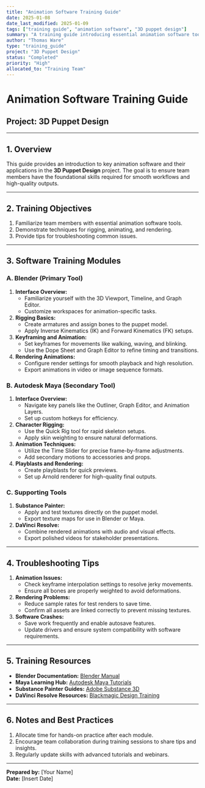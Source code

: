 ```yaml
---
title: "Animation Software Training Guide"
date: 2025-01-08
date_last_modified: 2025-01-09
tags: ["training guide", "animation software", "3D puppet design"]
summary: "A training guide introducing essential animation software tools for the 3D Puppet Design project, covering rigging, animating, and rendering workflows."
author: "Thomas Ware"
type: "training_guide"
project: "3D Puppet Design"
status: "Completed"
priority: "High"
allocated_to: "Training Team"
---
```

# **Animation Software Training Guide**

## **Project:** 3D Puppet Design

---

## **1. Overview**
This guide provides an introduction to key animation software and their applications in the **3D Puppet Design** project. The goal is to ensure team members have the foundational skills required for smooth workflows and high-quality outputs.

---

## **2. Training Objectives**
1. Familiarize team members with essential animation software tools.
2. Demonstrate techniques for rigging, animating, and rendering.
3. Provide tips for troubleshooting common issues.

---

## **3. Software Training Modules**

### **A. Blender (Primary Tool)**
1. **Interface Overview:**
   - Familiarize yourself with the 3D Viewport, Timeline, and Graph Editor.
   - Customize workspaces for animation-specific tasks.
2. **Rigging Basics:**
   - Create armatures and assign bones to the puppet model.
   - Apply Inverse Kinematics (IK) and Forward Kinematics (FK) setups.
3. **Keyframing and Animation:**
   - Set keyframes for movements like walking, waving, and blinking.
   - Use the Dope Sheet and Graph Editor to refine timing and transitions.
4. **Rendering Animations:**
   - Configure render settings for smooth playback and high resolution.
   - Export animations in video or image sequence formats.

### **B. Autodesk Maya (Secondary Tool)**
1. **Interface Overview:**
   - Navigate key panels like the Outliner, Graph Editor, and Animation Layers.
   - Set up custom hotkeys for efficiency.
2. **Character Rigging:**
   - Use the Quick Rig tool for rapid skeleton setups.
   - Apply skin weighting to ensure natural deformations.
3. **Animation Techniques:**
   - Utilize the Time Slider for precise frame-by-frame adjustments.
   - Add secondary motions to accessories and props.
4. **Playblasts and Rendering:**
   - Create playblasts for quick previews.
   - Set up Arnold renderer for high-quality final outputs.

### **C. Supporting Tools**
1. **Substance Painter:**
   - Apply and test textures directly on the puppet model.
   - Export texture maps for use in Blender or Maya.
2. **DaVinci Resolve:**
   - Combine rendered animations with audio and visual effects.
   - Export polished videos for stakeholder presentations.

---

## **4. Troubleshooting Tips**
1. **Animation Issues:**
   - Check keyframe interpolation settings to resolve jerky movements.
   - Ensure all bones are properly weighted to avoid deformations.
2. **Rendering Problems:**
   - Reduce sample rates for test renders to save time.
   - Confirm all assets are linked correctly to prevent missing textures.
3. **Software Crashes:**
   - Save work frequently and enable autosave features.
   - Update drivers and ensure system compatibility with software requirements.

---

## **5. Training Resources**
- **Blender Documentation:** [Blender Manual](https://docs.blender.org/)
- **Maya Learning Hub:** [Autodesk Maya Tutorials](https://www.autodesk.com/education/learn)
- **Substance Painter Guides:** [Adobe Substance 3D](https://substance3d.adobe.com/)
- **DaVinci Resolve Resources:** [Blackmagic Design Training](https://www.blackmagicdesign.com/)

---

## **6. Notes and Best Practices**
1. Allocate time for hands-on practice after each module.
2. Encourage team collaboration during training sessions to share tips and insights.
3. Regularly update skills with advanced tutorials and webinars.

---

**Prepared by:** [Your Name]  
**Date:** [Insert Date]